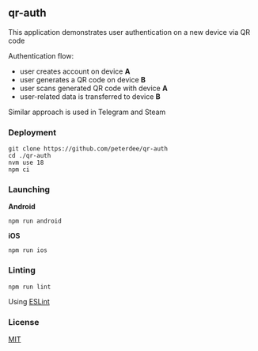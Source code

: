 ## qr-auth

This application demonstrates user authentication on a new device via QR code

Authentication flow:
- user creates account on device **A**
- user generates a QR code on device **B**
- user scans generated QR code with device **A**
- user-related data is transferred to device **B**

Similar approach is used in Telegram and Steam

### Deployment

```shell script
git clone https://github.com/peterdee/qr-auth
cd ./qr-auth
nvm use 18
npm ci
```

### Launching

**Android**

```shell script
npm run android
```

**iOS**

```shell script
npm run ios
```

### Linting

```shell script
npm run lint
```

Using [ESLint](https://eslint.org)

### License

[MIT](./LICENSE.md)
